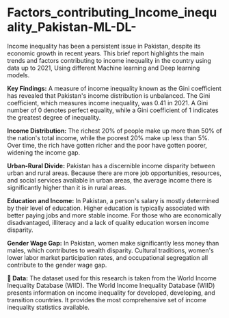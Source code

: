 # Factors_contributing_Income_inequality_Pakistan-ML-DL-
Income inequality has been a persistent issue in Pakistan, despite its economic growth in
recent years. This brief report highlights the main trends and factors contributing to income
inequality in the country using data up to 2021, Using different Machine learning and Deep learning models.

**Key Findings:**
A measure of income inequality known as the Gini coefficient has revealed that
Pakistan's income distribution is unbalanced. The Gini coefficient, which measures income
inequality, was 0.41 in 2021. A Gini number of 0 denotes perfect equality, while a Gini
coefficient of 1 indicates the greatest degree of inequality.

**Income Distribution:**
The richest 20% of people make up more than 50% of the nation's total income, while the
poorest 20% make up less than 5%. Over time, the rich have gotten richer and the poor have
gotten poorer, widening the income gap.

**Urban-Rural Divide:**
Pakistan has a discernible income disparity between urban and rural areas. Because there
are more job opportunities, resources, and social services available in urban areas, the average
income there is significantly higher than it is in rural areas.

**Education and Income:**
In Pakistan, a person's salary is mostly determined by their level of education. Higher
education is typically associated with better paying jobs and more stable income. For those who
are economically disadvantaged, illiteracy and a lack of quality education worsen income
disparity.

**Gender Wage Gap:**
In Pakistan, women make significantly less money than males, which contributes to
wealth disparity. Cultural traditions, women's lower labor market participation rates, and
occupational segregation all contribute to the gender wage gap.

** Data:**
The dataset used for this research is taken from the World Income Inequality Database
(WIID). The World Income Inequality Database (WIID) presents information on income
inequality for developed, developing, and transition countries. It provides the most
comprehensive set of income inequality statistics available.


